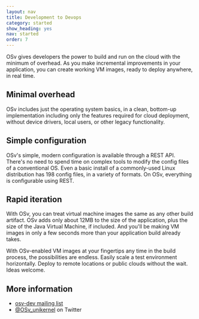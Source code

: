 ```yaml
---
layout: nav
title: Development to Devops
category: started
show_heading: yes
nav: started
order: 7
---
```


OSv gives developers the power to build and run on the cloud with the minimum of overhead.  As you make incremental improvements in your application, you can create working VM images, ready to deploy anywhere, in real time.

<!--more-->

## Minimal overhead

OSv includes just the operating system basics, in a clean, bottom-up implementation including only the features required for cloud deployment, without device drivers, local users, or other legacy functionality.


## Simple configuration

OSv's simple, modern configuration is available through a REST API.  There's no need to spend time on complex tools to modify the config files of a conventional OS.  Even a basic install of a commonly-used Linux distribution has 198 config files, in a variety of formats.  On OSv, everything is configurable using REST.


## Rapid iteration

With OSv, you can treat virtual machine images the same as any other build artifact.  OSv adds only about 12MB to the size of the application, plus the size of the Java Virtual Machine, if included.   And you'll be making VM images in only a few seconds more than your application build already takes.

With OSv-enabled VM images at your fingertips any time in the build process, the possibilities are endless.  Easily scale a test environment horizontally. Deploy to remote locations or public clouds without the wait.  Ideas welcome.


## More information

* [osv-dev mailing list](https://groups.google.com/forum/#!forum/osv-dev)
* [@OSv_unikernel](https://twitter.com/OSv_unikernel) on Twitter

